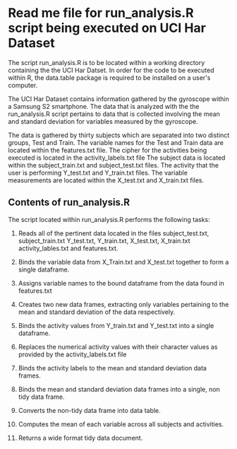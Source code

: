 # Read me file for run_analysis.R script being executed on UCI Har Dataset

The script run_analysis.R is to be located within a working directory containing 
the the UCI Har Datset. In order for the code to be executed within  R, the data.table
package is required to be installed on a user's computer.

The UCI Har Dataset contains information gathered by the gyroscope within a Samsung
S2 smartphone. The data that is analyzed with the the run_analysis.R script pertains 
to data that is collected involving the mean and standard deviation for variables measured
by the gyroscope.

The data is gathered by thirty subjects which are separated into two distinct groups, Test
and Train. The variable names for the Test and Train data are located within the features.txt
file. The cipher for the activities being executed is located in the activity_labels.txt file
The subject data is located within the subject_train.txt and subject_test.txt files.  The 
activity that the user is performing Y_test.txt and Y_train.txt files. The variable measurements 
are located within the X_test.txt and X_train.txt files.

## Contents of run_analysis.R

The script located within run_analysis.R performs the following tasks:

1. Reads all of the pertinent data located in the files subject_test.txt, subject_train.txt
Y_test.txt, Y_train.txt, X_test.txt, X_train.txt activity_lables.txt and features.txt. 

2. Binds the variable data from X_Train.txt and X_test.txt together to form a single dataframe.

3. Assigns variable names to the bound dataframe from the data found in features.txt

4. Creates two new data frames, extracting only variables pertaining to the mean and standard
deviation of the data respectively.

5. Binds the activity values from Y_train.txt and Y_test.txt into a single dataframe.

6. Replaces the numerical activity values with their character values as provided by the 
activity_labels.txt file

7. Binds the activity labels to the mean and standard deviation data frames.

8. Binds the mean and standard deviation data frames into a single, non tidy data frame.

9. Converts the non-tidy data frame into data table.

10. Computes the mean of each variable across all subjects and activities.

11. Returns a wide format tidy data document. 
